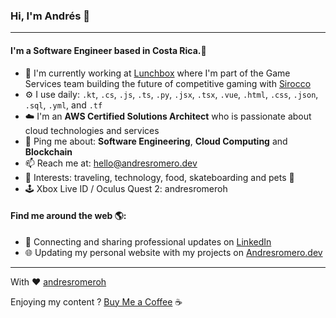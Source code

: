 ### Hi, I'm Andrés 👋
---

#### I'm a Software Engineer based in Costa Rica.🌴

- 🏢 I'm currently working at [Lunchbox](https://www.lunchboxentertainment.com) where I'm part of the Game Services team building the future of competitive gaming with [Sirocco](https://siroccogame.io)
- ⚙️ I use daily: `.kt`, `.cs`, `.js`, `.ts`, `.py`, `.jsx`, `.tsx`, `.vue`, `.html`, `.css`, `.json`, `.sql`, `.yml`, and `.tf`
- ☁️ I'm an **AWS Certified Solutions Architect** who is passionate about cloud technologies and services
- 💬 Ping me about: **Software Engineering**, **Cloud Computing** and **Blockchain**
- 📫 Reach me at: hello@andresromero.dev
- 🚀 Interests: traveling, technology, food, skateboarding and pets 🐶
- 🕹 Xbox Live ID / Oculus Quest 2: andresromeroh

#### Find me around the web 🌎:
- 💼 Connecting and sharing professional updates on <a href="https://www.linkedin.com/in/andresromeroh/">LinkedIn</a>
- 🌐 Updating my personal website with my projects on <a href="https://andresromero.dev/">Andresromero.dev</a>


---

With ❤️ [andresromeroh](https://andresromero.dev/)

Enjoying my content ? [Buy Me a Coffee](https://www.buymeacoffee.com/andresromeroh) ☕️
